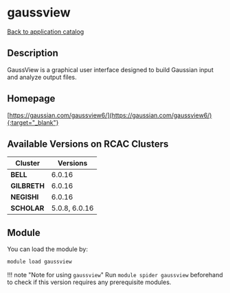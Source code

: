 # gaussview

[Back to application catalog](../app_catalog.md)

## Description

GaussView is a graphical user interface designed to build Gaussian input and analyze output files.

## Homepage

[https://gaussian.com/gaussview6/](https://gaussian.com/gaussview6/){:target="_blank"}

## Available Versions on RCAC Clusters

|Cluster|Versions|
|---|---|
**BELL**|6.0.16
**GILBRETH**|6.0.16
**NEGISHI**|6.0.16
**SCHOLAR**|5.0.8, 6.0.16

## Module

You can load the module by:

```bash
module load gaussview
```

!!! note "Note for using `gaussview`"
    Run `module spider gaussview` beforehand to check if this version requires any prerequisite modules.
